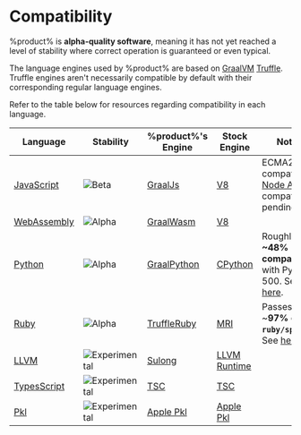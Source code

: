 # Compatibility

%product% is **alpha-quality software**, meaning it has not yet reached a level of stability where correct operation is
guaranteed or even typical.

The language engines used by %product% are based on [GraalVM](https://graalvm.org)
[Truffle](https://www.graalvm.org/latest/graalvm-as-a-platform/language-implementation-framework/). Truffle engines
aren't necessarily compatible by default with their corresponding regular language engines.

Refer to the table below for resources regarding compatibility in each language.

| Language                       | Stability                                                          | %product%'s Engine                                                      | Stock Engine                                   | Notes                                                                                                           |
|--------------------------------|--------------------------------------------------------------------|-------------------------------------------------------------------------|------------------------------------------------|-----------------------------------------------------------------------------------------------------------------|
| [JavaScript](JavaScript.md)    | ![Beta](https://img.shields.io/badge/-beta-purple)                 | [GraalJs](https://github.com/oracle/graaljs)                            | [V8](https://v8.dev/)                          | ECMA2024-compatible. [Node API](Node-API.md) compat pending.                                                    |
| [WebAssembly](Experimental.md) | ![Alpha](https://img.shields.io/badge/-alpha-blue)                 | [GraalWasm](https://github.com/oracle/graal/blob/master/wasm/README.md) | [V8](https://v8.dev/)                          |                                                                                                                 |
| [Python](Python.md)            | ![Alpha](https://img.shields.io/badge/-alpha-blue)                 | [GraalPython](https://github.com/oracle/graalpython)                    | [CPython](https://github.com/python/cpython)   | Roughly **~48% compatible** with PyPI top 500. See [here](https://www.graalvm.org/python/compatibility/).       |
| [Ruby](Ruby.md)                | ![Alpha](https://img.shields.io/badge/-alpha-blue)                 | [TruffleRuby](https://github.com/oracle/truffleruby)                    | [MRI](https://rvm.io/interpreters/ruby)        | Passes ~**97% of `ruby/spec`**. See [here](https://www.graalvm.org/latest/reference-manual/ruby/Compatibility/) |
| [LLVM](Experimental.md)        | ![Experimental](https://img.shields.io/badge/-experimental-orange) | [Sulong](https://github.com/oracle/graal/tree/master/sulong)            | [LLVM Runtime](https://llvm.org/)              |                                                                                                                 |
| [TypesScript](TypeScript.md)   | ![Experimental](https://img.shields.io/badge/-experimental-orange) | [TSC](https://github.com/microsoft/typescript)                          | [TSC](https://github.com/microsoft/typescript) |                                                                                                                 |
| [Pkl](Pkl.md)                  | ![Experimental](https://img.shields.io/badge/-experimental-orange) | [Apple Pkl](https://github.com/apple/pkl)                               | [Apple Pkl](https://github.com/apple/pkl)      |                                                                                                                 |
